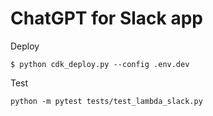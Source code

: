 # ChatGPT for Slack app

Deploy
```
$ python cdk_deploy.py --config .env.dev
```

Test
```
python -m pytest tests/test_lambda_slack.py
```
